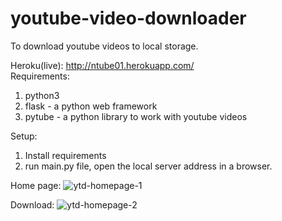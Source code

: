# youtube-video-downloader
 To download youtube videos to local storage.
  
Heroku(live): http://ntube01.herokuapp.com/
<br/>
Requirements:
 1. python3
 2. flask - a python web framework
 3. pytube - a python library to work with youtube videos
 
Setup:
1. Install requirements
2. run main.py file, open the local server address in a browser.

Home page:
 ![ytd-homepage-1](https://user-images.githubusercontent.com/89149882/202982984-6877c52a-d6c5-46f3-a296-36c2b7cb193d.png)
 
 Download:
 ![ytd-homepage-2](https://user-images.githubusercontent.com/89149882/202983198-131a8199-f7a5-425f-a3af-307b651b4fdd.png)

